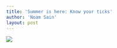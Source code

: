 ```yaml
---
title: 'Summer is here: Know your ticks'
author: 'Noam Sain'
layout: post
---
```


![](/assets/2018-05-know-your-ticks.jpg)